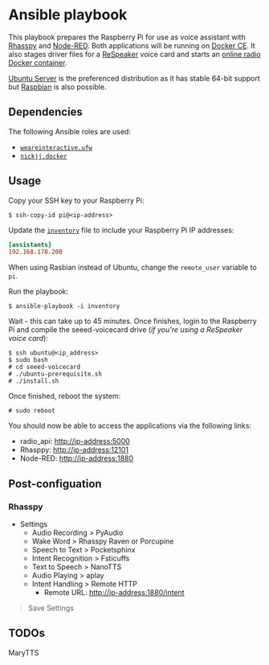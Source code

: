 # Ansible playbook

This playbook prepares the Raspberry Pi for use as voice assistant with [Rhasspy](https://github.com/synesthesiam/rhasspy) and [Node-RED](https://nodered.org). Both applications will be running on [Docker CE](https://docs.docker.com/get-docker/). It also stages driver files for a [ReSpeaker](https://respeaker.io) voice card and starts an [online radio Docker container](https://github.com/stdevel/radio_api).

[Ubuntu Server](https://ubuntu.com/download/raspberry-pi) is the preferenced distribution as it has stable 64-bit support but [Raspbian](https://raspbian.org) is also possible.

## Dependencies

The following Ansible roles are used:

- [`weareinteractive.ufw`](https://galaxy.ansible.com/weareinteractive/ufw)
- [`nickjj.docker`](https://galaxy.ansible.com/nickjj/docker)

## Usage

Copy your SSH key to your Raspberry Pi:

```shell
$ ssh-copy-id pi@<ip-address>
```

Update the [`inventory`](inventory) file to include your Raspberry Pi IP addresses:

```ini
[assistants]
192.168.178.200
```

When using Rasbian instead of Ubuntu, change the `remote_user` variable to `pi`.

Run the playbook:

```shell
$ ansible-playbook -i inventory
```

Wait - this can take up to 45 minutes.
Once finishes, login to the Raspberry Pi and compile the seeed-voicecard drive (*if you're using a ReSpeaker voice card*):

```shell
$ ssh ubuntu@<ip_address>
$ sudo bash
# cd seeed-voicecard
# ./ubuntu-prerequisite.sh
# ./install.sh
```

Once finished, reboot the system:

```shell
# sudo reboot
```

You should now be able to access the applications via the following links:

- radio_api: [http://ip-address:5000](http://ip-address:5000)
- Rhasppy: [http://ip-address:12101](http://ip-address:12101)
- Node-RED: [http://ip-address:1880](http://ip-address:1880)

## Post-configuation

### Rhasspy

- Settings
  - Audio Recording > PyAudio
  - Wake Word > Rhasspy Raven or Porcupine
  - Speech to Text > Pocketsphinx
  - Intent Recognition > Fsticuffs
  - Text to Speech > NanoTTS
  - Audio Playing > aplay
  - Intent Handling > Remote HTTP
    - Remote URL: [http://ip-address:1880/intent](http://ip-address:1880/intent)

> Save Settings

## TODOs

MaryTTS
